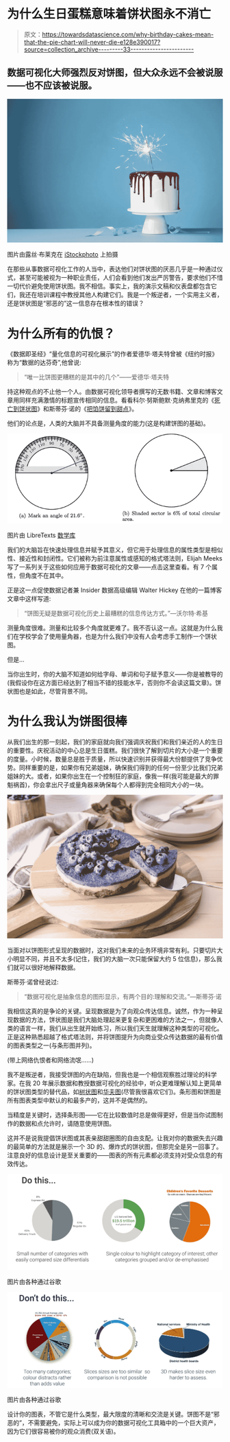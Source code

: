 # 为什么生日蛋糕意味着饼状图永不消亡

> 原文：<https://towardsdatascience.com/why-birthday-cakes-mean-that-the-pie-chart-will-never-die-e128e390017?source=collection_archive---------33----------------------->

## 数据可视化大师强烈反对饼图，但大众永远不会被说服——也不应该被说服。

![](img/fc395fa76255e381a73f4ff28aa58f5c.png)

图片由露丝·布莱克在 [iStockphoto](https://www.istockphoto.com/) 上拍摄

在那些从事数据可视化工作的人当中，表达他们对饼状图的厌恶几乎是一种通过仪式，甚至可能被视为一种职业责任，人们会看到他们发出严厉警告，要求他们不惜一切代价避免使用饼状图。我不相信。事实上，我的演示文稿和仪表盘都包含它们，我还在培训课程中教授其他人构建它们。我是一个叛逆者，一个实用主义者，还是饼状图是“邪恶的”这一信息存在根本性的错误？

# 为什么所有的仇恨？

《数据即圣经》“量化信息的可视化展示”的作者爱德华·塔夫特曾被《纽约时报》称为“数据的达芬奇”,他曾说:

> “唯一比饼图更糟糕的是其中的几个”——爱德华·塔夫特

持这种观点的不止他一个人。由数据可视化领导者撰写的无数书籍、文章和博客文章用同样充满激情的标题宣传相同的信息。看看科尔·努斯鲍默·克纳弗里克的《[死亡到饼状图](http://www.storytellingwithdata.com/2011/07/death-to-pie-charts.html)》和斯蒂芬·诺的《[把馅饼留到甜点](http://www.perceptualedge.com/articles/08-21-07.pdf)》。

他们的论点是，人类的大脑并不具备测量角度的能力(这是构建饼图的基础)。

![](img/e0052ce543b2e8cab590566f52064506.png)

图片由 LibreTexts [数学库](https://math.libretexts.org/Bookshelves/Pre-Algebra/Book%3A_Prealgebra_(Arnold)/07%3A_Percent/7.07%3A_Pie_Charts)

我们的大脑旨在快速处理信息并赋予其意义，但它用于处理信息的属性类型是相似性、接近性和封闭性。它们被称为前注意属性或感知的格式塔法则，Elijah Meeks 写了一系列关于这些如何应用于数据可视化的文章——点击这里查看。有 7 个属性，但角度不在其中。

正是这一点促使数据记者兼 Insider 数据高级编辑 Walter Hickey 在他的一篇博客文章中这样写道:

> “饼图无疑是数据可视化历史上最糟糕的信息传达方式。”—沃尔特·希基

测量角度很难。测量和比较多个角度就更难了。我不否认这一点。这就是为什么我们在学校学会了使用量角器，也是为什么我们中没有人会考虑手工制作一个饼状图。

但是…

当你出生时，你的大脑不知道如何给字母、单词和句子赋予意义——你是被教导的(我假设你在这方面已经达到了相当不错的技能水平，否则你不会读这篇文章)。饼状图也是如此，尽管背景不同。

# 为什么我认为饼图很棒

从我们出生的那一刻起，我们的家庭就向我们强调庆祝我们和我们亲近的人的生日的重要性。庆祝活动的中心总是生日蛋糕。我们很快了解到切片的大小是一个重要的度量。小时候，数量总是胜于质量，所以快速识别并获得最大份额提供了竞争优势。同样重要的是，如果你有兄弟姐妹，确保我们得到的任何一份至少比我们兄弟姐妹的大。或者，如果你出生在一个控制狂的家庭，像我一样(我可能是最大的罪魁祸首)，你会拿出尺子或量角器来确保每个人都得到完全相同大小的一块。

![](img/c8fdb0a65357b629aaf9cbfddb582405.png)

当面对以饼图形式呈现的数据时，这对我们未来的业务环境非常有利。只要切片大小明显不同，并且不太多(记住，我们的大脑一次只能保留大约 5 位信息)，那么我们就可以很好地解释数据。

斯蒂芬·诺曾经说过:

> “数据可视化是抽象信息的图形显示，有两个目的:理解和交流。”—斯蒂芬·诺

我相信这真的是争论的关键。呈现数据是为了向观众传达信息。诚然，作为一种呈现数据的方法，饼状图是我们大脑处理起来更复杂和更困难的方法之一，但就像人类的语言一样，我们从出生就开始练习，所以我们天生就理解这种类型的可视化。正是这种熟悉超越了格式塔法则，并将饼图提升为向商业受众传达数据的最有价值的图表类型之一(与条形图并列)。

(带上网络仇恨者和网络流氓……)

我不是叛逆者，我接受饼图的内在缺陷，但我也是一个相信观察胜过理论的科学家。在我 20 年展示数据和教授数据可视化的经验中，听众更难理解认知上更简单的饼状图类型的替代品，如[树状图](https://datavizcatalogue.com/methods/treemap.html)和[华夫图](https://en.wikipedia.org/wiki/File:Square_Pie_Chart_-_Waffle_Chart.jpg)(尽管我很喜欢它们)。条形图和饼图是所有图表类型中默认的和最多产的，这并不是偶然的。

当精度是关键时，选择条形图——它在比较数值时总是做得更好，但是当你试图制作的数据和点允许时，请随意使用饼图。

这并不是说我提倡饼状图或其表亲甜甜圈图的自由支配。让我对你的数据失去兴趣的最简单的方法就是展示一个 3D 的、爆炸式的饼状图，但那完全是另一回事了。注意良好的信息设计是至关重要的——图表的所有元素都必须支持对受众信息的有效传达。

![](img/bbfe3308416abff0a3db0d3cd7322734.png)

图片由各种通过谷歌

![](img/99d832ad38a605aff7561697a58fbf15.png)

图片由各种通过谷歌

设计你的图表，不管它是什么类型，最大限度的清晰和交流是关键。饼图不是“邪恶的”，不需要避免，实际上可以成为你的数据可视化工具箱中的一个巨大资产，因为它们很容易被你的观众消费(双关语)。